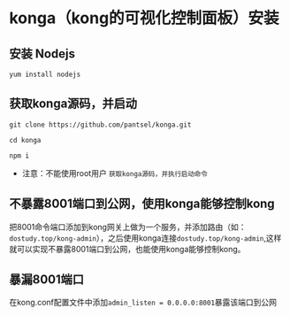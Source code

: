 # konga（kong的可视化控制面板）安装

## 安装 Nodejs

``` shell
yum install nodejs
```

## 获取konga源码，并启动

``` shell
git clone https://github.com/pantsel/konga.git

cd konga

npm i
```

* 注意：不能使用root用户 `获取konga源码，并执行启动命令`

## 不暴露8001端口到公网，使用konga能够控制kong

把8001命令端口添加到kong网关上做为一个服务，并添加路由（如：`dostudy.top/kong-admin`），之后使用konga连接`dostudy.top/kong-admin`,这样就可以实现不暴露8001端口到公网，也能使用konga能够控制kong。

## 暴漏8001端口

在kong.conf配置文件中添加`admin_listen = 0.0.0.0:8001`暴露该端口到公网
